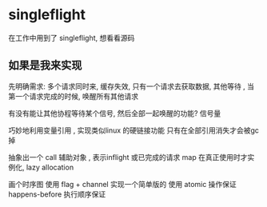 # singleflight

在工作中用到了 singleflight, 想看看源码

## 如果是我来实现

先明确需求: 多个请求同时来, 缓存失效, 只有一个请求去获取数据, 其他等待 , 当第一个请求完成的时候, 唤醒所有其他请求


有没有能让其他协程等待某个信号, 然后全部一起唤醒的功能? 信号量

巧妙地利用变量引用 , 实现类似linux 的硬链接功能 
只有在全部引用消失才会被gc掉

抽象出一个 call 辅助对象 , 表示inflight 或已完成的请求
map 在真正使用时才实例化, lazy allocation

画个时序图
使用 flag + channel 实现一个简单版的
使用 atomic 操作保证 happens-before 执行顺序保证